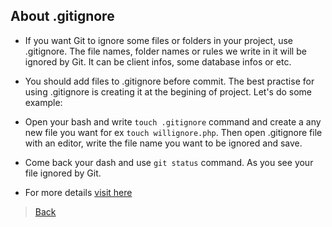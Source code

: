 ## About .gitignore

- If you want Git to ignore some files or folders in your project, use .gitignore. The file names, folder names or rules we write in it will be ignored by Git. It can be client infos, some database infos or etc.

- You should add files to .gitignore before commit. The best practise for using .gitignore is creating it at the begining of project. Let's do some example:

- Open your bash and write `touch .gitignore` command and create a any new file you want for ex `touch willignore.php`. Then open .gitignore file with an editor, write the file name you want to be ignored and save.

- Come back your dash and use `git status` command. As you see your file ignored by Git.

- For more details [visit here](https://git-scm.com/docs/gitignore)

> [Back](https://github.com/emreharman/git-study)
